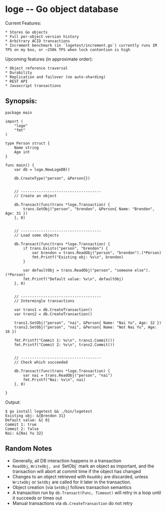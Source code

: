 loge -- Go object database
==========================

Current Features:

    * Stores Go objects
    * Full per-object version history
    * Arbitrary ACID transactions
    * Increment benchmark (in `logetest/increment.go`) currently runs 1M TPS on my box, or ~250k TPS when lock contention is high

Upcoming features (in approximate order):

    * Object reference traversal
    * Durability
    * Replication and failover (no auto-sharding)
    * REST API
    * Javascript transactions


Synopsis:
---------

```
package main

import (
	"loge"
	"fmt"
)

type Person struct {
	Name string
	Age int
}

func main() {
	var db = loge.NewLogeDB()

	db.CreateType("person", &Person{})


	// ------------------------------------
	// Create an object

	db.Transact(func(trans *loge.Transaction) {
		trans.SetObj("person", "brendon", &Person{ Name: "Brendon", Age: 31 })
	}, 0)


	// ------------------------------------
	// Load some objects

	db.Transact(func(trans *loge.Transaction) {
		if trans.Exists("person", "brendon") {
			var brendon = trans.ReadObj("person", "brendon").(*Person)
			fmt.Printf("Existing obj: %v\n", brendon)
		}

		var defaultObj = trans.ReadObj("person", "someone else").(*Person)
		fmt.Printf("Default value: %v\n", defaultObj)
	}, 0)


	// ------------------------------------
	// Intermingle transactions
	
	var trans1 = db.CreateTransaction()
	var trans2 = db.CreateTransaction()

	trans1.SetObj("person", "nai", &Person{ Name: "Nai Yu", Age: 32 })
	trans2.SetObj("person", "nai", &Person{ Name: "Not Nai Yu", Age: 16 })

	fmt.Printf("Commit 1: %v\n", trans1.Commit())
	fmt.Printf("Commit 2: %v\n", trans2.Commit())


	// ------------------------------------
	// Check which succeeded

	db.Transact(func(trans *loge.Transaction) {
		var nai = trans.ReadObj("person", "nai")
		fmt.Printf("Nai: %v\n", nai)
	}, 0)
	
}
```

Output:

```
$ go install logetest && ./bin/logetest 
Existing obj: &{Brendon 31}
Default value: &{ 0}
Commit 1: true
Commit 2: false
Nai: &{Nai Yu 32}
```

Random Notes
------------

* Generally, all DB interaction happens in a transaction
* `ReadObj`, `WriteObj, and `SetObj` mark an object as important, and the transaction will abort at commit time if the object has changed
* Changes to an object retrieved with `ReadObj` are discarded, unless `WriteObj` or `SetObj` are called for it later in the transaction.
* Object creation (via `SetObj`) follows transaction semantics
* A transaction run by `db.Transact(Func, Timeout)` will retry in a loop until it succeeds or times out
* Manual transactions via `db.CreateTransaction` do not retry
